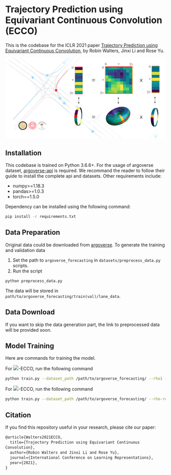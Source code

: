 # Trajectory Prediction using Equivariant Continuous Convolution (ECCO)

This is the codebase for the ICLR 2021 paper [Trajectory Prediction using Equivariant Continuous Convolution](https://arxiv.org/abs/2010.11344), by Robin Walters, Jinxi Li and Rose Yu.

![Thumbnail](no_title_thumbnail.png)

## Installation

This codebase is trained on Python 3.6.6+. For the usage of argoverse dataset, [argoverse-api](https://github.com/argoai/argoverse-api) is required. We recommand the reader to follow their guide to install the complete api and datasets. Other requirements include:
- numpy>=1.18.3
- pandas>=1.0.3
- torch==1.5.0

Dependency can be installed using the following command:
```bash
pip install -r requirements.txt
```

## Data Preparation

Original data could be downloaded from [argoverse](https://www.argoverse.org/data.html). To generate the training and validation data
1. Set the path to `argoverse_forecasting` in `datasets/preprocess_data.py` scripts.
2. Run the script
```bash
python preprocess_data.py
```
The data will be stored in `path/to/argoverse_forecasting/train(val)/lane_data`.

## Data Download

If you want to skip the data generation part, the link to preprocessed data will be provided soon.

## Model Training

Here are commands for training the model.

For <img src="https://render.githubusercontent.com/render/math?math=\rho_1">-ECCO, run the following command
```bash
python train.py --dataset_path /path/to/argoverse_forecasting/ --rho1 --model_name rho_1_ecco 
```

For <img src="https://render.githubusercontent.com/render/math?math=\rho_{reg}">-ECCO, run the following command
```bash
python train.py --dataset_path /path/to/argoverse_forecasting/ --rho-reg --model_name rho_1_ecco 
```

## Citation

If you find this repository useful in your research, please cite our paper:
```
@article{Walters2021ECCO,
  title={Trajectory Prediction using Equivariant Continuous Convolution},
  author={Robin Walters and Jinxi Li and Rose Yu},
  journal={International Conference on Learning Representations},
  year={2021},
}
